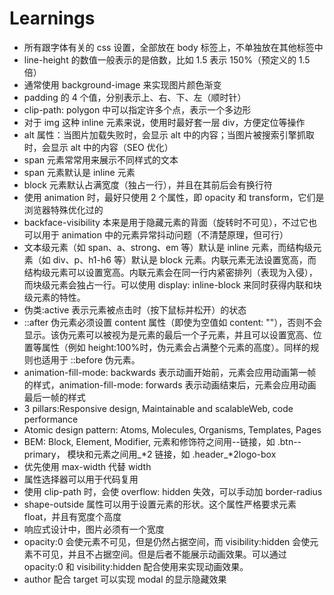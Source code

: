 # Learnings

-   所有跟字体有关的 css 设置，全部放在 body 标签上，不单独放在其他标签中
-   line-height 的数值一般表示的是倍数，比如 1.5 表示 150%（预定义的 1.5 倍）
-   通常使用 background-image 来实现图片颜色渐变
-   padding 的 4 个值，分别表示上、右、下、左（顺时针）
-   clip-path: polygon 中可以指定许多个点，表示一个多边形
-   对于 img 这种 inline 元素来说，使用时最好套一层 div，方便定位等操作
-   alt 属性：当图片加载失败时，会显示 alt 中的内容；当图片被搜索引擎抓取时，会显示 alt 中的内容（SEO 优化）
-   span 元素常常用来展示不同样式的文本
-   span 元素默认是 inline 元素
-   block 元素默认占满宽度（独占一行），并且在其前后会有换行符
-   使用 animation 时，最好只使用 2 个属性，即 opacity 和 transform，它们是浏览器特殊优化过的
-   backface-visibility 本来是用于隐藏元素的背面（旋转时不可见），不过它也可以用于 animation 中的元素异常抖动问题（不清楚原理，但可行）
-   文本级元素（如 span、a、strong、em 等）默认是 inline 元素，而结构级元素（如 div、p、h1-h6 等）默认是 block 元素。内联元素无法设置宽高，而结构级元素可以设置宽高。内联元素会在同一行内紧密排列（表现为入侵），而块级元素会独占一行。可以使用 display: inline-block 来同时获得内联和块级元素的特性。
-   伪类:active 表示元素被点击时（按下鼠标并松开）的状态
-   ::after 伪元素必须设置 content 属性（即使为空值如 content: ""），否则不会显示。该伪元素可以被视为是元素的最后一个子元素，并且可以设置宽高、位置等属性（例如 height:100%时，伪元素会占满整个元素的高度）。同样的规则也适用于 ::before 伪元素。
-   animation-fill-mode: backwards 表示动画开始前，元素会应用动画第一帧的样式，animation-fill-mode: forwards 表示动画结束后，元素会应用动画最后一帧的样式
-   3 pillars:Responsive design, Maintainable and scalableWeb, code performance
-   Atomic design pattern: Atoms, Molecules, Organisms, Templates, Pages
-   BEM: Block, Element, Modifier, 元素和修饰符之间用--链接，如 .btn--primary， 模块和元素之间用\_\*2 链接，如 .header\_\*2logo-box
-   优先使用 max-width 代替 width
-   属性选择器可以用于代码复用
-   使用 clip-path 时，会使 overflow: hidden 失效，可以手动加 border-radius
-   shape-outside 属性可以用于设置元素的形状。这个属性严格要求元素 float，并且有宽度个高度
-   响应式设计中，图片必须有一个宽度
-   opacity:0 会使元素不可见，但是仍然占据空间，而 visibility:hidden 会使元素不可见，并且不占据空间。但是后者不能展示动画效果。可以通过 opacity:0 和 visibility:hidden 配合使用来实现动画效果。
-   author 配合 target 可以实现 modal 的显示隐藏效果
